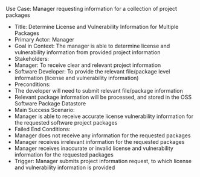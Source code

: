 Use Case: Manager requesting information for a collection of project packages
-	Title: Determine License and Vulnerability Information for Multiple Packages
-	Primary Actor: Manager
-	Goal in Context: The manager is able to determine license and vulnerability information from provided project information 
-	Stakeholders:
  - Manager: To receive clear and relevant project information
  - Software Developer: To provide the relevant file/package level information (license and vulnerability information)
-	Preconditions:
  - The developer will need to submit relevant file/package information
  - Relevant package information will be processed, and stored in the OSS Software Package Datastore
-	Main Success Scenario: 
  - Manager is able to receive accurate license vulnerability information for the requested software project packages
-	Failed End Conditions: 
  - Manager does not receive any information for the requested packages
  - Manager receives irrelevant information for the requested packages
  - Manager receives inaccurate or invalid license and vulnerability information for the requested packages
-	Trigger: Manager submits project information request, to which license and vulnerability information is provided


